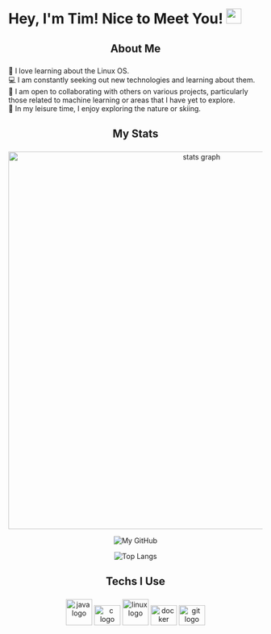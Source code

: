 # Hey, I'm Tim! Nice to Meet You! <img src="https://raw.githubusercontent.com/MartinHeinz/MartinHeinz/master/wave.gif" width="30px">
###

<!---
![alt text](https://raw.githubusercontent.com/D3Ext/aesthetic-wallpapers/main/images/beautiful.jpg)
--->

###

<h2 align="center">About Me</h2>

###

🤖 I love learning about the Linux OS.\
💻 I am constantly seeking out new technologies and learning about them.\
🤝 I am open to collaborating with others on various projects, particularly those related to machine learning or areas that I have yet to explore.\
🌟 In my leisure time, I enjoy exploring the nature or skiing.
###

<h2 align="center">My Stats</h2>

###

<div align="center">
  <img src="http://github-profile-summary-cards.vercel.app/api/cards/profile-details?username=tbuetler&theme=bear" width=750  alt="stats graph"/>
  
  ![My GitHub](https://github-readme-stats.vercel.app/api?username=tbuetler&count_private=true&theme=dark&show_icons=true)
  
  ![Top Langs](https://github-readme-stats.vercel.app/api/top-langs/?username=tbuetler&count_private=true&hide=html&langs_count=6&exclude_repo=flake-os,oat-compiler&theme=dark&show_icons=true&layout=compact)

</div>

<!---
<p align="left"> <img src="https://gitlab-readme-stats.vercel.app/api?username=butlt2&theme=tokyonight&show_icons=true&hide_border=true&count_private=true&include_all_commits=true" /> </p>
--->

###

<h2 align="center">Techs I Use</h2>

###

<div align="center">
  <img src="https://cdn.jsdelivr.net/gh/devicons/devicon/icons/java/java-original.svg" heigth="40" width="52" alt="java logo" />
  <img src="https://cdn.jsdelivr.net/gh/devicons/devicon/icons/c/c-plain.svg" height="40" width="52" alt="c logo"  />
  <img src="https://cdn.jsdelivr.net/gh/devicons/devicon/icons/linux/linux-original.svg" heigth="40" width="52" alt="linux logo" />
  <img src="https://cdn.jsdelivr.net/gh/devicons/devicon/icons/docker/docker-plain-wordmark.svg" height="40" width="52" alt="docker logo"  />
  <img src="https://cdn.jsdelivr.net/gh/devicons/devicon/icons/git/git-plain.svg" height="40" width="52" alt="git logo"  />
</div>


###
